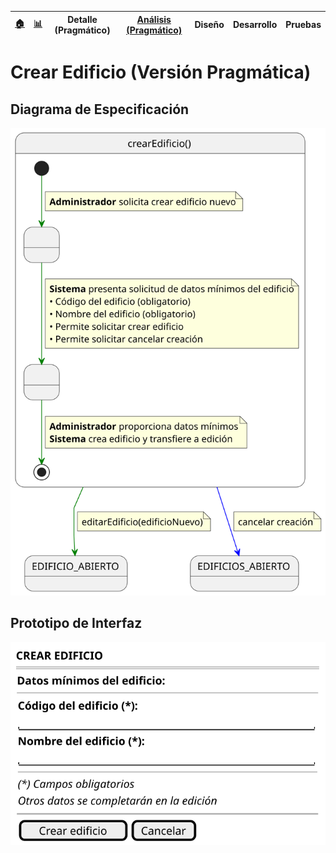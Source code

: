 <div align=right>
 
|[🏠️](../../../README.md)|[ 📊](https://raw.githubusercontent.com/mmasias/pySigHor/main/images/RUP/99-seguimiento/diagrama-contexto-administrador.svg)|**Detalle (Pragmático)**|[Análisis (Pragmático)](../../../01-analisis/casos-uso/crearEdificio/README.md)|Diseño|Desarrollo|Pruebas|
|-|-|-|-|-|-|-|

</div>

# Crear Edificio (Versión Pragmática)

## Diagrama de Especificación

![crearEdificio](/images/RUP/00-casos-uso/02-detalle/crearEdificio/crearEdificio.svg)

## Prototipo de Interfaz

<div align=center>

![crearEdificio-wireframe](/images/RUP/00-casos-uso/02-detalle/crearEdificio/crearEdificio-wireframe.svg)

</div>